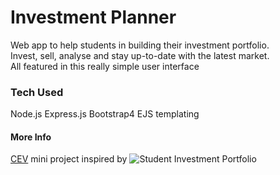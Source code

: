 # Investment Planner

Web app to help students in building their investment portfolio.<br>
Invest, sell, analyse and stay up-to-date with the latest market.<br>
All featured in this really simple user interface

### Tech Used

Node.js
Express.js
Bootstrap4
EJS templating

#### More Info

[CEV](https://github.com/cutting-edge-visionaries) mini project inspired by ![Student Investment Portfolio](https://github.com/shivanshsinghal107/Investment-Portfolio)